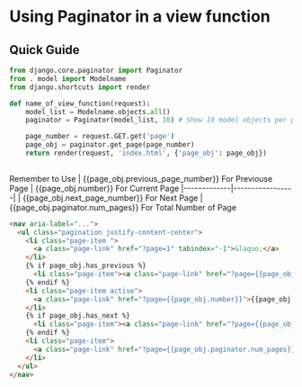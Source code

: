 # Using Paginator in a view function
## Quick Guide
```python
from django.core.paginator import Paginator
from . model import Modelname
from django.shortcuts import render
```

```python
def name_of_view_function(request):
    model_list = Modelname.objects.all()
    paginator = Paginator(model_list, 10) # Show 10 model objects per page.

    page_number = request.GET.get('page')
    page_obj = paginator.get_page(page_number)
    return render(request, 'index.html', {'page_obj': page_obj})
  
```
Remember to Use
| {{page_obj.previous_page_number}} For Previouse Page | {{page_obj.number}} For Current Page 
|-------------|-----------------|
| {{page_obj.next_page_number}} For Next Page | {{page_obj.paginator.num_pages}} For Total Number of Page 


```html
<nav aria-label="...">
  <ul class="pagination justify-content-center">
    <li class="page-item ">
      <a class="page-link" href="?page=1" tabindex="-1">&laquo;</a>
    </li>
    {% if page_obj.has_previous %}
      <li class="page-item"><a class="page-link" href="?page={{page_obj.previous_page_number}}">{{page_obj.previous_page_number}}</a></li>
    {% endif %}
    <li class="page-item active">
      <a class="page-link" href="?page={{page_obj.number}}">{{page_obj.number}} <span class="sr-only">(current)</span></a>
    </li>
    {% if page_obj.has_next %}
      <li class="page-item"><a class="page-link" href="?page={{page_obj.next_page_number}}">{{page_obj.next_page_number}}</a></li>
    {% endif %}
    <li class="page-item">
      <a class="page-link" href="?page={{page_obj.paginator.num_pages}}">&raquo;</a>
    </li>
  </ul>
</nav>
  
```

